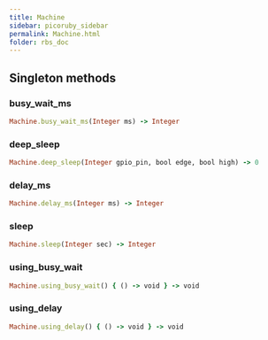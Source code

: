 ```yaml
---
title: Machine
sidebar: picoruby_sidebar
permalink: Machine.html
folder: rbs_doc
---
```

## Singleton methods
### busy_wait_ms

```ruby
Machine.busy_wait_ms(Integer ms) -> Integer
```
### deep_sleep

```ruby
Machine.deep_sleep(Integer gpio_pin, bool edge, bool high) -> 0
```
### delay_ms

```ruby
Machine.delay_ms(Integer ms) -> Integer
```
### sleep

```ruby
Machine.sleep(Integer sec) -> Integer
```
### using_busy_wait

```ruby
Machine.using_busy_wait() { () -> void } -> void
```
### using_delay

```ruby
Machine.using_delay() { () -> void } -> void
```
